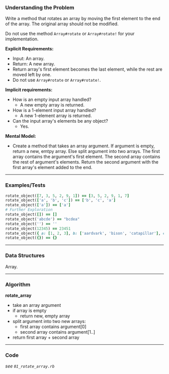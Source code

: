 ### Understanding the Problem
Write a method that rotates an array by moving the first element to the end of the array. The original array should not be modified.

Do not use the method  `Array#rotate` or `Array#rotate!` for your implementation.

**Explicit Requirements:**

- Input: An array.
- Return: A new array.
- Return array's first element becomes the last element, while the rest are moved left by one.
- Do not use `Array#rotate` or `Array#rotate!`.

**Implicit requirements:**

- How is an empty input array handled?
    - A new empty array is returned.
- How is a 1-element input array handled?
    - A new 1-element array is returned.
 - Can the input array's elements be any object?
    - Yes.

**Mental Model:**

- Create a method that takes an array argument.  If argument is empty, return a new, emtpy array.  Else split argument into two arrays.  The first array contains the argument's first element.  The second array contains the rest of argument's elements.  Return the second argument with the first array's element added to the end.

---
### Examples/Tests
```ruby
rotate_object([7, 3, 5, 2, 9, 1]) == [3, 5, 2, 9, 1, 7]
rotate_object(['a', 'b', 'c']) == ['b', 'c', 'a']
rotate_object(['a']) == ['a']
# Further Exploration
rotate_object([]) == []
rotate_object('abcde') == "bcdea"
rotate_object('') == ''
rotate_object(12345) == 23451
rotate_object({ a: [1, 2, 3], b: ['aardvark', 'bison', 'catapillar'], c: 'hello' }) == { b: ['aardvark', 'bison', 'catapillar'], c: 'hello', a: [1, 2, 3] }
rotate_object({}) == {}
```
---
### Data Structures
Array.

---
### Algorithm
**rotate_array**
- take an array argument
- if array is empty
  - return new, empty array
- split argument into two new arrays:
  - first array contains argument[0]
  - second array contains argument[1..]
- return first array + second array

---
### Code
*see `01_rotate_array.rb`*

